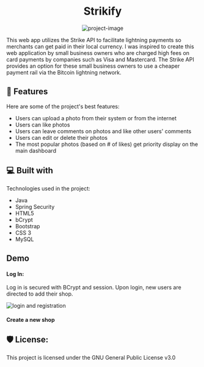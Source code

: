 <h1 align="center" id="title">Strikify</h1>

<p align="center"><img src="https://socialify.git.ci/uamadasun/strikify/image?description=1&amp;descriptionEditable=The%20web%20application%20that%20turns%20any%20phone%20into%20a%20point%20of%20sale&amp;font=Jost&amp;name=1&amp;theme=Light" alt="project-image"></p>

<p id="description">This web app utilizes the Strike API to facilitate lightning payments so merchants can get paid in their local currency. I was inspired to create this web application by small business owners who are charged high fees on card payments by companies such as Visa and Mastercard. The Strike API provides an option for these small business owners to use a cheaper payment rail via the Bitcoin lightning network.</p>

<h2>🧐 Features</h2>

Here are some of the project's best features:

*   Users can upload a photo from their system or from the internet
*   Users can like photos
*   Users can leave comments on photos and like other users' comments
*   Users can edit or delete their photos
*   The most popular photos (based on # of likes) get priority display on the main dashboard

  
<h2>💻 Built with</h2>

Technologies used in the project:

*   Java
*   Spring Security
*   HTML5
*   bCrypt
*   Bootstrap
*   CSS 3
*   MySQL

<h2>Demo</h2>

<h4>Log In:</h4>
<p>Log in is secured with BCrypt and session. Upon login, new users are directed to add their shop.</p>
<img src="https://media.giphy.com/media/3t7PrpazAocBFhPo09/giphy.gif" alt="login and registration"/>

<h4>Create a new shop</h4>


<h2>🛡️ License:</h2>

This project is licensed under the GNU General Public License v3.0
